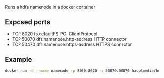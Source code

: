Runs a hdfs namenode in a docker container

## Exposed ports

* TCP   8020    fs.defaultFS                    IPC: ClientProtocol
* TCP   50070   dfs.namenode.http-address       HTTP connector
* TCP   50470   dfs.namenode.https-address      HTTPS connector

## Example

```bash
docker run -d --name namenode -p 8020:8020 -p 50070:50070 hauptmedia/hdfs-namenode
```

